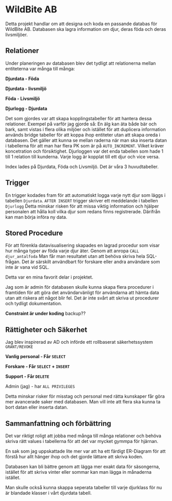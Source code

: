 # WildBite AB

Detta projekt handlar om att designa och koda en passande databas för WildBite AB.
Databasen ska lagra information om djur, deras föda och deras livsmiljöer.


## Relationer
Under planeringen av databasen blev det tydligt att relationerna mellan entiteterna var många till många:

**Djurdata - Föda**

**Djurdata - livsmiljö**   

**Föda - Livsmiljö** 

**Djurlogg - Djurdata**

Det som gjordes var att skapa kopplingstabeller för att hantera dessa relationer. 
Exempel på varför jag gjorde så:
En älg kan äta både bär och bark, samt vistas i flera olika miljöer och istället för att duplicera information används bridge tabeller för att koppa ihop entiteter utan att skapa oreda i databasen. 
Det gäller att kunna se mellan raderna när man ska inserta datan i tabellerna för att man har flera PK som är på `AUTO_INCREMENT`. Vilket kräver koncetration och försiktighet. Djurloggen var det enda tabellen som hade 1 till 1 relation till kunderna. 
Varje logg är kopplat till ett djur och vice versa. 

Index lades på Djurdata, Föda och Livsmiljö. Det är våra 3 huvudtabeller.


## Trigger

En trigger kodades fram för att automatiskt logga varje nytt djur som läggs i tabellen `Djurdata`. `AFTER INSERT` trigger skriver ett meddelande i tabellen `Djurlogg`
Detta minskar risken för att missa viktig information och hjälper personalen att hålla koll vilka djur som redans finns registrerade. Därifrån kan man börja införa ny data.


## Stored Procedure 

För att förenkla datavisualisering skapades en lagrad procedur som visar hur många typer av föda varje djur äter. Genom att anropa `CALL djur_antalfoda` 
Man får man resultatet utan att behöva skriva hela SQL-frågan. Det är särskilt användbart för forskare eller andra användare som inte är vana vid SQL.

Detta var en mina favorit delar i projektet. 

Jag som är admin för databasen skulle kunna skapa flera procedurer i framtiden för att göra det användarvänligt för användarna att hämta data utan att riskera att något blir fel. 
Det är inte svårt att skriva ut procedurer och tydligt dokumentation.

**Constraint är under koding**
backup??

## Rättigheter och Säkerhet
Jag blev inspirerad av AD och införde ett rollbaserat säkerhetssystem `GRANT/REVOKE`

**Vanlig personal - Får `SELECT`**

**Forskare - Får `SELECT` + `INSERT`**

**Support - Får `DELETE`**

Admin (jag) - har `ALL PRIVILEGES`

Detta minskar risker för misstag och personal med rätta kunskaper får göra mer avancerade saker med databasen.
Man vill inte att flera ska kunna ta bort datan eller inserta datan. 

## Sammanfattning och förbättring 
Det var riktigt roligt att jobba med många till många relationer och behöva skriva rätt values i tabellerna för att det var mycket gymmpa för hjärnan. 

En sak som jag uppskattade lite mer var att ha ett färdigt ER-Diagram för att förstå hur allt hänger ihop och det gjorde lättare att skriva koden. 

Databasen kan bli bättre genom att lägga mer exakt data för säsongerna, istället för att skriva vinter eller sommar kan man lägga in månaderna istället. 

Man skulle också kunna skappa seperata tabeller till varje djurklass för nu är blandade klasser i vårt djurdata tabell. 














